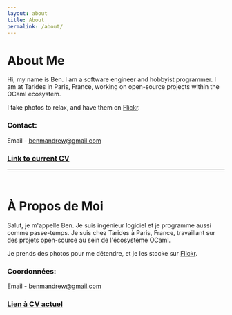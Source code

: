 ```yaml
---
layout: about
title: About
permalink: /about/
---
```


# About Me

Hi, my name is Ben. I am a software engineer and hobbyist programmer. I am at Tarides in Paris, France, working on open-source projects within the OCaml ecosystem.

I take photos to relax, and have them on <a href="https://www.flickr.com/photos/benmandrew/">Flickr</a>.

### Contact:

Email - <a href="mailto:benmandrew@gmail.com">benmandrew@gmail.com</a>

### <a href="https://benmandrew.s3.eu-west-2.amazonaws.com/CV.pdf">Link to current CV</a>

---

<div style="padding-top: 1em;"></div>

# À Propos de Moi

Salut, je m'appelle Ben. Je suis ingénieur logiciel et je programme aussi comme passe-temps. Je suis chez Tarides à Paris, France, travaillant sur des projets open-source au sein de l'écosystème OCaml.

Je prends des photos pour me détendre, et je les stocke sur <a href="https://www.flickr.com/photos/benmandrew/">Flickr</a>.

### Coordonnées:

Email - <a href="mailto:benmandrew@gmail.com">benmandrew@gmail.com</a>

### <a href="https://benmandrew.s3.eu-west-2.amazonaws.com/CV.pdf">Lien à CV actuel</a>
